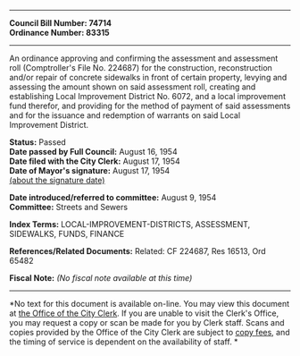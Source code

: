 * * * * *  
  
**Council Bill Number: [](#h0)[](#h2)74714**   
**Ordinance Number: 83315**  
  
* * * * *  
  
An ordinance approving and confirming the assessment and assessment roll (Comptroller's File No. 224687) for the construction, reconstruction and/or repair of concrete sidewalks in front of certain property, levying and assessing the amount shown on said assessment roll, creating and establishing Local Improvement District No. 6072, and a local improvement fund therefor, and providing for the method of payment of said assessments and for the issuance and redemption of warrants on said Local Improvement District.  
  
**Status:** Passed   
**Date passed by Full Council:** August 16, 1954   
**Date filed with the City Clerk:** August 17, 1954   
**Date of Mayor's signature:** August 17, 1954   
[(about the signature date)](/~public/approvaldate.htm)   
  
  
**Date introduced/referred to committee:** August 9, 1954   
**Committee:** Streets and Sewers   
  
**Index Terms:** LOCAL-IMPROVEMENT-DISTRICTS, ASSESSMENT, SIDEWALKS, FUNDS, FINANCE  
  
**References/Related Documents:** Related: CF 224687, Res 16513, Ord 65482  
  
**Fiscal Note:** *(No fiscal note available at this time)*  
  
* * * * *  
  
*No text for this document is available on-line. You may view this document at [the Office of the City Clerk](http://www.seattle.gov/leg/clerk/contactUs.htm). If you are unable to visit the Clerk's Office, you may request a copy or scan be made for you by Clerk staff. Scans and copies provided by the Office of the City Clerk are subject to [copy fees](http://clerk.seattle.gov/~public/clerkfees.htm), and the timing of service is dependent on the availability of staff. *  
  
  
